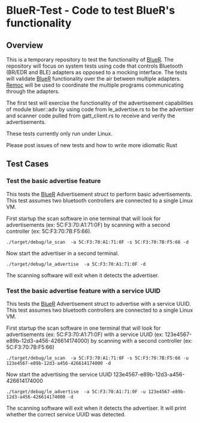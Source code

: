 # BlueR-Test - Code to test BlueR's functionality

## Overview
This is a temporary repository to test the functionality of [BlueR]. The repository will focus on system tests using code that controls Bluetooth (BR/EDR and BLE) adapters as opposed to a mocking interface. The tests will validate [BlueR] functionality over the air between multiple adapters. [Remoc] will be used to coordinate the multiple programs communicating through the adapters. 

 The first test will exercise the functionality of the advertisement capabilities of module bluer::adv by using code from le_advertise.rs to be the advertiser and scanner code pulled from gatt_client.rs to receive and verify the advertisements.

 These tests currently only run under Linux.

Please post issues of new tests and how to write more idiomatic Rust  


## Test Cases

### Test the basic advertise feature 

This tests the [BlueR] Advertisement struct to perform basic advertisements. 
This test assumes two bluetooth controllers are connected to a single Linux VM.

First startup the scan software in one terminal that will look for advertisements (ex: 5C:F3:70:A1:71:0F) by scanning with a second controller (ex: 5C:F3:70:7B:F5:66).

`./target/debug/le_scan  -a 5C:F3:70:A1:71:0F -s 5C:F3:70:7B:F5:66 -d`

Now start the advertiser in a second terminal.

`./target/debug/le_advertise  -a 5C:F3:70:A1:71:0F -d`

The scanning software will exit when it detects the advertiser.

### Test the basic advertise feature with a service UUID

This tests the [BlueR] Advertisement struct to advertise with a service UUID.
This test assumes two bluetooth controllers are connected to a single Linux VM.

First startup the scan software in one terminal that will look for advertisements (ex: 5C:F3:70:A1:71:0F) with a service UUID (ex: 123e4567-e89b-12d3-a456-426614174000) by scanning with a second controller (ex: 5C:F3:70:7B:F5:66) 

`./target/debug/le_scan  -a 5C:F3:70:A1:71:0F -s 5C:F3:70:7B:F5:66 -u 123e4567-e89b-12d3-a456-426614174000 -d`

Now start the advertising the service UUID 123e4567-e89b-12d3-a456-426614174000

`./target/debug/le_advertise  -a 5C:F3:70:A1:71:0F -u 123e4567-e89b-12d3-a456-426614174000 -d`

The scanning software will exit when it detects the advertiser. It will print whether the correct service UUID was detected.

[BlueR]: https://github.com/bluez/bluer
[Remoc]: https://crates.io/crates/remoc
